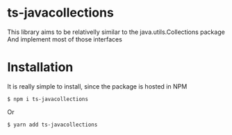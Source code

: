 # ts-javacollections

This library aims to be relativelly similar to the java.utils.Collections package
And implement most of those interfaces

# Installation

It is really simple to install, since the package is hosted in NPM

```
$ npm i ts-javacollections
```

Or

```
$ yarn add ts-javacollections
```
